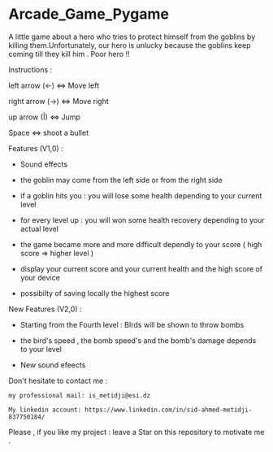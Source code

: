 # Arcade_Game_Pygame
A little game about a hero who tries to protect himself from the goblins by killing them.Unfortunately, our hero is unlucky because the goblins keep coming till they kill him . Poor hero !!

Instructions :

  left arrow (<-) <=> Move left

  right arrow (->) <=> Move right

  up arrow (Î) <=> Jump

  Space <=> shoot a bullet

Features (V1,0) :

  * Sound effects
  
  * the goblin may come from the left side or from the right side 
  
  * if a goblin hits you : you will lose some health depending to your current level
  
  * for every level up : you will won some health recovery depending to your actual level
  
  * the game became more and more difficult dependly to your score ( high score => higher level )
  
  *  display your current score and your current health and the high score of your device 
  
  * possibilty of saving locally the highest score
  
New Features (V2,0) :
  
  * Starting from the Fourth level  :  BIrds will be shown to throw bombs 
  
  * the bird's speed , the bomb speed's and the bomb's damage depends to your level
  
  * New sound efeects 
  
  
  
Don't hesitate to contact me :

    my professional mail: is_metidji@esi.dz

    My linkedin account: https://www.linkedin.com/in/sid-ahmed-metidji-837750184/

 Please , if you like my project : leave a Star on this repository to motivate me .
 
 
